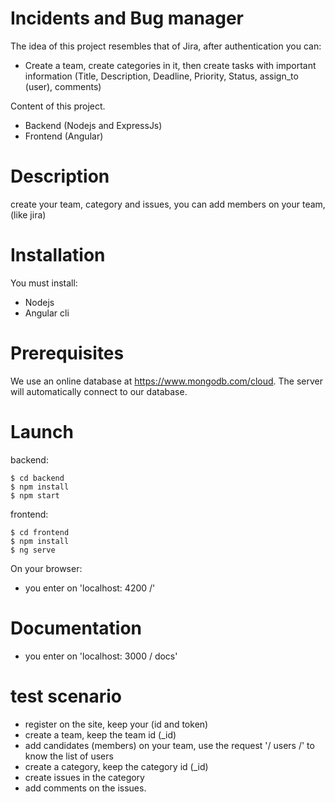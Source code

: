 # Incidents and Bug manager
The idea of this project resembles that of Jira, after authentication you can:
 - Create a team, create categories in it, then create tasks with important information (Title, Description, Deadline, Priority, Status, assign_to (user),      comments) 
 
Content of this project.

   - Backend (Nodejs and ExpressJs)
   - Frontend (Angular)

# Description
create your team, category and issues, you can add members on your team, (like jira)
# Installation
You must install:
   - Nodejs
   - Angular cli
# Prerequisites
  We use an online database at https://www.mongodb.com/cloud.
The server will automatically connect to our database.

# Launch
backend:
```Sh
$ cd backend
$ npm install
$ npm start
```
frontend:
```Sh
$ cd frontend
$ npm install
$ ng serve
```
On your browser:
   - you enter on 'localhost: 4200 /'
# Documentation
- you enter on 'localhost: 3000 / docs'

# test scenario
  - register on the site, keep your (id and token)
  - create a team, keep the team id (_id)
  - add candidates (members) on your team, use the request '/ users /' to know the list of users
  - create a category, keep the category id (_id)
  - create issues in the category
  - add comments on the issues.
